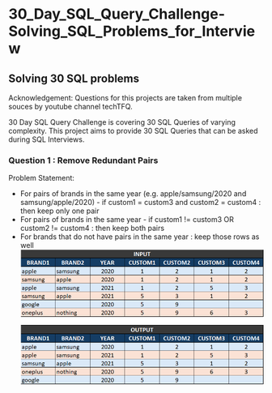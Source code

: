 # 30_Day_SQL_Query_Challenge-Solving_SQL_Problems_for_Interview
## Solving 30 SQL problems

Acknowledgement: Questions for this projects are taken from multiple souces by youtube channel techTFQ.

30 Day SQL Query Challenge is covering 30 SQL Queries of varying complexity. This project aims to provide 30 SQL Queries that can be asked during SQL Interviews.

### Question 1 : Remove Redundant Pairs

Problem Statement:
- For pairs of brands in the same year (e.g. apple/samsung/2020 and samsung/apple/2020) 
      - if custom1 = custom3 and custom2 = custom4 : then keep only one pair
- For pairs of brands in the same year 
      - if custom1 != custom3 OR custom2 != custom4 : then keep both pairs
- For brands that do not have pairs in the same year : keep those rows as well
  ![Query1](https://github.com/towhidrazu/30_Day_SQL_Query_Challenge-Solving_SQL_Problems_for_Interview/blob/main/Query1.png)




